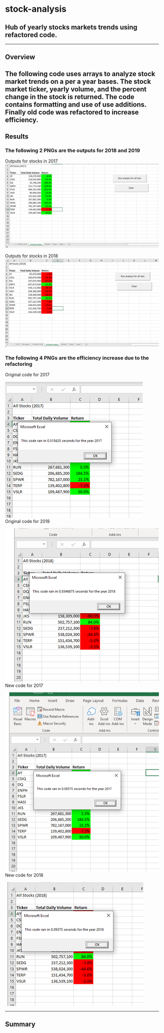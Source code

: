 # stock-analysis
Hub of yearly stocks markets trends using refactored code.
---
---
## Overview
The following code uses arrays to analyze stock market trends on a per a year bases.
The stock market ticker, yearly volume, and the percent change in the stock is returned.
The code contains formatting and use of use additions.
Finally old code was refactored to increase efficiency.
---

## Results
### The following 2 PNGs are the outputs for 2018 and 2019
Outputs for stocks in 2017
![VBA_Challenge_2017.png](https://github.com/JasonWilliams88/stock-analysis/blob/main/VBA_Challenge_2017.png)

Outputs for stocks in 2018
![VBA_Challenge_2018.png](https://github.com/JasonWilliams88/stock-analysis/blob/main/VBA_Challenge_2018.png)

### The following 4 PNGs are the efficiency increase due to the refactoring
Original code for 2017

![2017Old](https://github.com/JasonWilliams88/stock-analysis/blob/main/2017Old.png)
Original code for 2018

![2018Old](https://github.com/JasonWilliams88/stock-analysis/blob/main/2018Old.png)
New code for 2017

![2017New](https://github.com/JasonWilliams88/stock-analysis/blob/main/2017New.png)
New code for 2018

![2018New](https://github.com/JasonWilliams88/stock-analysis/blob/main/2018New.png)


---
## Summary
